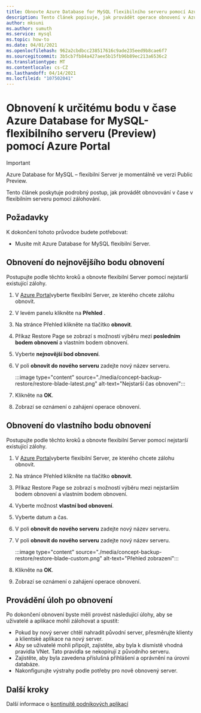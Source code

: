 ```yaml
---
title: Obnovte Azure Database for MySQL flexibilního serveru pomocí Azure Portal.
description: Tento článek popisuje, jak provádět operace obnovení v Azure Database for MySQL flexibilním serveru prostřednictvím Azure Portal
author: mksuni
ms.author: sumuth
ms.service: mysql
ms.topic: how-to
ms.date: 04/01/2021
ms.openlocfilehash: 962a2cbdbcc238517616c9ade235eed9b8cae6f7
ms.sourcegitcommit: 3b5cb7fb84a427aee5b15fb96b89ec213a6536c2
ms.translationtype: MT
ms.contentlocale: cs-CZ
ms.lasthandoff: 04/14/2021
ms.locfileid: "107502041"
---
```

# <a name="point-in-time-restore-of-a-azure-database-for-mysql---flexible-server-preview-using-azure-portal"></a>Obnovení k určitému bodu v čase Azure Database for MySQL-flexibilního serveru (Preview) pomocí Azure Portal


> [!IMPORTANT]
> Azure Database for MySQL – flexibilní Server je momentálně ve verzi Public Preview.

Tento článek poskytuje podrobný postup, jak provádět obnovování v čase v flexibilním serveru pomocí zálohování.

## <a name="prerequisites"></a>Požadavky

K dokončení tohoto průvodce budete potřebovat:

-   Musíte mít Azure Database for MySQL flexibilní Server.

## <a name="restore-to-the-latest-restore-point"></a>Obnovení do nejnovějšího bodu obnovení

Postupujte podle těchto kroků a obnovte flexibilní Server pomocí nejstarší existující zálohy.

1.  V [Azure Portal](https://portal.azure.com/)vyberte flexibilní Server, ze kterého chcete zálohu obnovit.

2.  V levém panelu klikněte na **Přehled** .

3.  Na stránce Přehled klikněte na tlačítko **obnovit**.

4.  Příkaz Restore Page se zobrazí s možností výběru mezi **posledním bodem obnovení** a vlastním bodem obnovení.

5.  Vyberte **nejnovější bod obnovení**.

6.  V poli **obnovit do nového serveru** zadejte nový název serveru.

    :::image type="content" source="./media/concept-backup-restore/restore-blade-latest.png" alt-text="Nejstarší čas obnovení":::

8.  Klikněte na **OK**.

9.  Zobrazí se oznámení o zahájení operace obnovení.

## <a name="restoring-to-a-custom-restore-point"></a>Obnovení do vlastního bodu obnovení

Postupujte podle těchto kroků a obnovte flexibilní Server pomocí nejstarší existující zálohy.

1.  V [Azure Portal](https://portal.azure.com/)vyberte flexibilní Server, ze kterého chcete zálohu obnovit.

2.  Na stránce Přehled klikněte na tlačítko **obnovit**.

3.  Příkaz Restore Page se zobrazí s možností výběru mezi nejstarším bodem obnovení a vlastním bodem obnovení.

4.  Vyberte možnost **vlastní bod obnovení**.

5.  Vyberte datum a čas.

6.  V poli **obnovit do nového serveru** zadejte nový název serveru.

6.  V poli **obnovit do nového serveru** zadejte nový název serveru.

    :::image type="content" source="./media/concept-backup-restore/restore-blade-custom.png" alt-text="Přehled zobrazení":::

7.  Klikněte na **OK**.

8.  Zobrazí se oznámení o zahájení operace obnovení.


## <a name="perform-post-restore-tasks"></a>Provádění úloh po obnovení
Po dokončení obnovení byste měli provést následující úlohy, aby se uživatelé a aplikace mohli zálohovat a spustit:

- Pokud by nový server chtěl nahradit původní server, přesměrujte klienty a klientské aplikace na nový server.
- Aby se uživatelé mohli připojit, zajistěte, aby byla k dismístě vhodná pravidla VNet. Tato pravidla se nekopírují z původního serveru.
- Zajistěte, aby byla zavedena příslušná přihlášení a oprávnění na úrovni databáze.
- Nakonfigurujte výstrahy podle potřeby pro nově obnovený server.


## <a name="next-steps"></a>Další kroky
Další informace o [kontinuitě podnikových aplikací](concepts-business-continuity.md)
